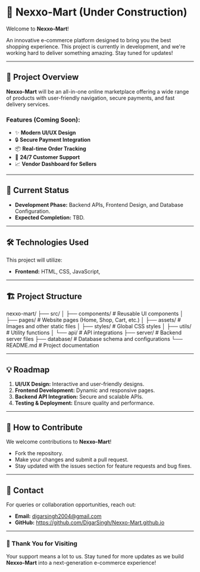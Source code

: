 # 🛒 Nexxo-Mart (Under Construction)

Welcome to **Nexxo-Mart**!  

An innovative e-commerce platform designed to bring you the best shopping experience. This project is currently in development, and we're working hard to deliver something amazing. Stay tuned for updates!  

---

## 📌 Project Overview

**Nexxo-Mart** will be an all-in-one online marketplace offering a wide range of products with user-friendly navigation, secure payments, and fast delivery services.  

### Features (Coming Soon):
- ✨ **Modern UI/UX Design**
- 🔒 **Secure Payment Integration**
- 📦 **Real-time Order Tracking**
- 💬 **24/7 Customer Support**
- 📈 **Vendor Dashboard for Sellers**

---

## 🚧 Current Status

- **Development Phase:** Backend APIs, Frontend Design, and Database Configuration.
- **Expected Completion:** TBD.

---

## 🛠️ Technologies Used

This project will utilize:
- **Frontend:** HTML, CSS, JavaScript,
---

## 🏗️ Project Structure

nexxo-mart/ ├── src/ │ ├── components/ # Reusable UI components │ ├── pages/ # Website pages (Home, Shop, Cart, etc.) │ ├── assets/ # Images and other static files │ ├── styles/ # Global CSS styles │ ├── utils/ # Utility functions │ └── api/ # API integrations ├── server/ # Backend server files ├── database/ # Database schema and configurations └── README.md # Project documentation


---

## 💡 Roadmap

1. **UI/UX Design:** Interactive and user-friendly designs.
2. **Frontend Development:** Dynamic and responsive pages.
3. **Backend API Integration:** Secure and scalable APIs.
4. **Testing & Deployment:** Ensure quality and performance.

---

## 🤝 How to Contribute

We welcome contributions to **Nexxo-Mart**!
- Fork the repository.
- Make your changes and submit a pull request.
- Stay updated with the issues section for feature requests and bug fixes.

---

## 📧 Contact

For queries or collaboration opportunities, reach out:
- **Email:** digarsingh2004@gmail.com
- **GitHub:** https://github.com/DigarSingh/Nexxo-Mart.github.io

---

### 🙌 Thank You for Visiting

Your support means a lot to us. Stay tuned for more updates as we build **Nexxo-Mart** into a next-generation e-commerce experience!


